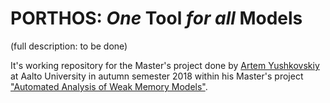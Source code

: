 # PORTHOS: _One_ Tool _for all_ Models

(full description: to be done)

It's working repository for the Master's project done by [Artem Yushkovskiy](https://www.linkedin.com/in/ayushkovsky/) at Aalto University in autumn semester 2018 within his Master's project ["Automated Analysis of Weak Memory Models"](https://aaltodoc.aalto.fi/handle/123456789/33650).

